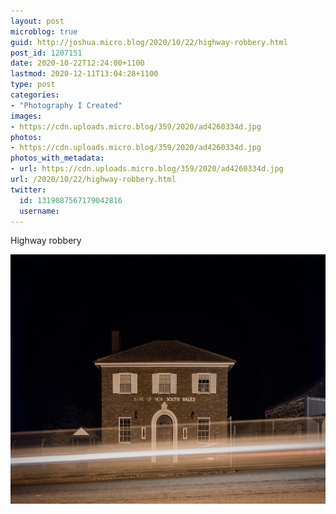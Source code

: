 ```yaml
---
layout: post
microblog: true
guid: http://joshua.micro.blog/2020/10/22/highway-robbery.html
post_id: 1207151
date: 2020-10-22T12:24:00+1100
lastmod: 2020-12-11T13:04:28+1100
type: post
categories:
- "Photography I Created"
images:
- https://cdn.uploads.micro.blog/359/2020/ad4260334d.jpg
photos:
- https://cdn.uploads.micro.blog/359/2020/ad4260334d.jpg
photos_with_metadata:
- url: https://cdn.uploads.micro.blog/359/2020/ad4260334d.jpg
url: /2020/10/22/highway-robbery.html
twitter:
  id: 1319087567179042816
  username: 
---
```

Highway robbery

<img src="uploads/2020/ad4260334d.jpg" width="600" height="399" alt="" />
